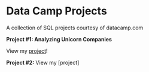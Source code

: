 # Data Camp Projects
A collection of SQL projects courtesy of datacamp.com

**Project #1: Analyzing Unicorn Companies**

View my [project](https://github.com/aolivacce/DataCamp-Projects/blob/main/unicorncompanies.ipynb)!

**Project #2:**
View my [project]
